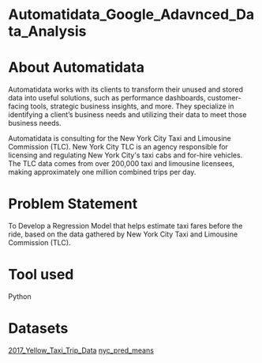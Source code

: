 # Automatidata_Google_Adavnced_Data_Analysis

# About Automatidata
Automatidata works with its clients to transform their unused and stored data into useful solutions, such as performance dashboards, customer-facing tools, strategic business insights, and more. They specialize in identifying a client’s business needs and utilizing their data to meet those business needs. 

Automatidata is consulting for the New York City Taxi and Limousine Commission (TLC). New York City TLC is an agency responsible for licensing and regulating New York City's taxi cabs and for-hire vehicles. The TLC data comes from over 200,000 taxi and limousine licensees, making approximately one million combined trips per day. 

# Problem Statement
To Develop a Regression Model that helps estimate taxi fares before the ride, based on the data gathered by New York City Taxi and Limousine Commission (TLC).

# Tool used
Python

# Datasets
[2017_Yellow_Taxi_Trip_Data]()
[nyc_pred_means]()
